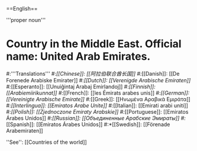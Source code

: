 ==English==

'''proper noun'''

# Country in the Middle East. Official name: United Arab Emirates.
#:'''Translations'''
#:*[[Chinese]]: [[阿拉伯联合酋长国]]
#:*[[Danish]]: [[De Forenede Arabiske Emirater]]
#:*[[Dutch]]: [[Verenigde Arabische Emiraten]]
#:*[[Esperanto]]: [[Unuiĝintaj Arabaj Emirlandoj]]
#:*[[Finnish]]: [[Arabiemiirikunnat]]
#:*[[French]]: [[les Émirats arabes unis]]
#:*[[German]]: [[Vereinigte Arabische Emirate]]
#:*[[Greek]]: [[Ηνωμένα Αραβικά Εμιράτα]]
#:*[[Interlingua]]: [[Emiratos Arabe Unite]]
#:*[[Italian]]: [[Emirati arabi uniti]]
#:*[[Polish]]: [[Zjednoczone Emiraty Arabskie]]
#:*[[Portuguese]]: [[Emiratos Árabes Unidos]]
#:*[[Russian]]: [[Объединенные Арабские Эмираты]]
#:*[[Spanish]]: [[Emiratos Árabes Unidos]]
#:*[[Swedish]]: [[Förenade Arabemiraten]]

''See'': [[Countries of the world]]